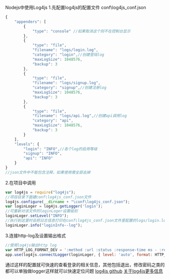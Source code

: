 Nodejs中使用Log4js
1.先配置log4js的配置文件
conf\log4js_conf.json
```js
{
    "appenders": [
        {
            "type": "console" //如果取消这个则不在控制台显示
        },
        {
            "type": "file",
            "filename": "logs/login.log",
            "category": "login",//创建登陆log
            "maxLogSize": 1048576,
            "backup": 3
        },
        {
            "type": "file",
            "filename": "logs/signup.log",
            "category": "signup",//创建注册log
            "maxLogSize": 1048576,
            "backup": 3
        },
        {
            "type": "file",
            "filename": "logs/api.log",//创建api调用log
            "category": "api",
            "maxLogSize": 1048576,
            "backup": 3
        }
    ],
    "levels": {
        "login": "INFO",//各个log的启用等级
        "signup": "INFO",
        "api": "INFO"
    }
}
//json文件中不能包含注释，如果使用需全部去掉
```
2.在项目中调用
```js
var log4js = require("log4js");
//项目目录下面建conf\log4js_conf.json文件
log4js.configure(__dirname + "\conf\log4js_conf.json");
var loginLoger = log4js.getLogger('login');
//可重新对该文件的loginLoger设置级别
loginLoger.setLevel("INFO");
//执行到这里时会把日志信息打印在conf\log4js_conf.json文件里配置的logs/login.log文件里
loginLoger.info("loginInfo--log");
```
3.连接http-log及设置输出格式
```js
//使用log4js输出http log
var HTTP_LOG_FORMAT_DEV = ':method :url :status :response-time ms - :res[content-length]';
app.use(log4js.connectLogger(loginLoger, { level: 'auto', format: HTTP_LOG_FORMAT_DEV }));
```
通过这样的配置就可快速的查看登录的相关信息，其他包括退出，修改密码之类的都可以单独做logger这样就可以快速定位问题
[log4js github](https://github.com/nomiddlename/log4js-node)
[关于log4js更多信息](http://blog.csdn.net/heiantianshi1/article/details/43984601)
